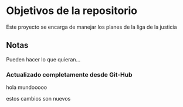 # Objetivos de la repositorio

Este proyecto se encarga de manejar los planes de la liga de la justicia


## Notas
Pueden hacer lo que quieran...

### Actualizado completamente desde Git-Hub
hola mundooooo

estos cambios son nuevos